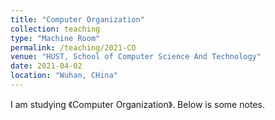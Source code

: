 ```yaml
---
title: "Computer Organization"
collection: teaching
type: "Machine Room"
permalink: /teaching/2021-CO
venue: "HUST, School of Computer Science And Technology"
date: 2021-04-02
location: "Wuhan, CHina"
---
```


I am studying 《Computer Organization》. Below is some notes.
